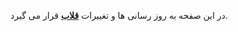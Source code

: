 
در این صفحه به روز رسانی ها و تغییرات <strong><a href="https://gholab.ir">قلاب</a></strong> قرار می گیرد.
<br/>
